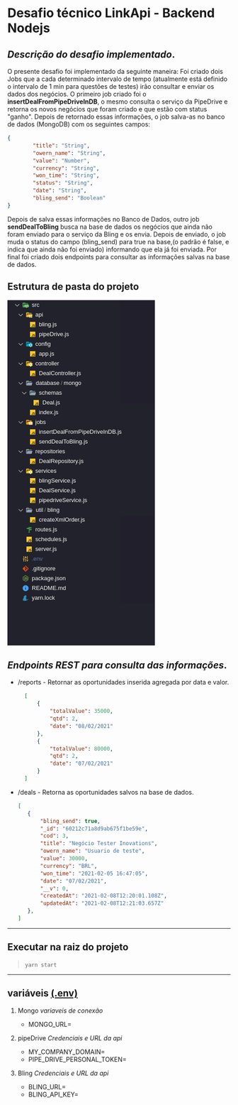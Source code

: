 # Desafio técnico LinkApi - Backend Nodejs

## ***Descrição do desafio implementado***.
 O presente desafio foi implementado da seguinte maneira: Foi criado dois Jobs que a cada determinado intervalo de tempo (atualmente está definido o intervalo de 1 min para questões de testes) irão consultar e enviar os dados dos negócios. O primeiro job criado foi o **insertDealFromPipeDriveInDB**, o mesmo consulta o serviço da PipeDrive e retorna os novos negócios que foram criado e que estão com status "ganho". Depois de retornado essas informações, o job salva-as no banco de dados (MongoDB) com os seguintes campos:

```json
{
        "title": "String",
        "owern_name": "String",
        "value": "Number",
        "currency": "String",
        "won_time": "String",
        "status": "String",
        "date": "String",
        "bling_send": "Boolean"
}
```

 Depois de salva essas informações no Banco de Dados, outro job **sendDealToBling** busca na base de dados os negócios que ainda não foram enviado para o serviço da Bling e os envia. Depois de enviado, o job muda o status do campo (bling_send) para true na base,(o padrão é false, e indica que ainda não foi enviado) informando que ela já foi enviada. Por final foi criado dois endpoints para consultar as informações salvas na base de dados.

## Estrutura de pasta do projeto
![estrutura pasta do projeto](estrututra_pasta_desafio_linkApi.png)


## ***Endpoints REST para consulta das informações***.

* /reports - Retornar as oportunidades inserida agregada por data e valor.
  ```json
    [
        {
            "totalValue": 35000,
            "qtd": 2,
            "date": "08/02/2021"
        },
        {
            "totalValue": 80000,
            "qtd": 2,
            "date": "07/02/2021"
        }
    ]
  
  ```
* /deals - Retorna as oportunidades salvos na base de dados.
     ```json
    [
        {
            "bling_send": true,
            "_id": "60212c71a8d9ab675f1be59e",
            "cod": 3,
            "title": "Negócio Tester Inovations",
            "owern_name": "Usuario de teste",
            "value": 30000,
            "currency": "BRL",
            "won_time": "2021-02-05 16:47:05",
            "date": "07/02/2021",
            "__v": 0,
            "createdAt": "2021-02-08T12:20:01.108Z",
            "updatedAt": "2021-02-08T12:21:03.657Z"
        },
    ]
  
  ```

_____________________________________________

## Executar na raiz do projeto

  >  `yarn start` 
  
_____________________________________________

## variáveis [(.env)](.env)

1. Mongo *variaveis de conexão*
    * MONGO_URL=

2. pipeDrive *Credenciais e URL da api*
    * MY_COMPANY_DOMAIN=
    * PIPE_DRIVE_PERSONAL_TOKEN=

3. Bling *Credenciais e URL da api*
    * BLING_URL=
    * BLING_API_KEY=
